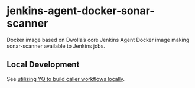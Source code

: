 # jenkins-agent-docker-sonar-scanner
Docker image based on Dwolla’s core Jenkins Agent Docker image making sonar-scanner available to Jenkins jobs.

## Local Development
See [utilizing YQ to build caller workflows locally](https://github.com/Dwolla/jenkins-agents-workflow#utilizing-yq-to-build-caller-workflow-images-locally).